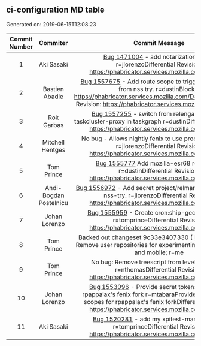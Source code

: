 ## ci-configuration MD table
Generated on: 2019-06-15T12:08:23

| Commit Number | Commiter | Commit Message | Commit Url | Date | 
|:-----:|:-----:|:----------------------------------:|:------:|:----:| 
|1|Aki Sasaki |[Bug 1471004](https://bugzilla.mozilla.org/show_bug.cgi?id=1471004)  - add notarization pools. r=jlorenzoDifferential Revision: https://phabricator.services.mozilla.com/D34658|[URL](https://hg.mozilla.org/ci/ci-configuration/pushloghtml?changeset=cd70460838bd)|2019-06-12 17:16:09
|2|Bastien Abadie |[Bug 1557675](https://bugzilla.mozilla.org/show_bug.cgi?id=1557675)  - Add route scope to trigger code review from nss try. r=dustinBlocks: https://phabricator.services.mozilla.com/D34135Differential Revision: https://phabricator.services.mozilla.com/D34142|[URL](https://hg.mozilla.org/ci/ci-configuration/pushloghtml?changeset=092f32be6303)|2019-06-07 16:38:09
|3|Rok Garbas |[Bug 1557255](https://bugzilla.mozilla.org/show_bug.cgi?id=1557255)  - switch from relengapi-proxy to taskcluster-proxy in taskgraph r=dustinDifferential Revision: https://phabricator.services.mozilla.com/D33960|[URL](https://hg.mozilla.org/ci/ci-configuration/pushloghtml?changeset=fce93f7817bb)|2019-06-07 09:57:56
|4|Mitchell Hentges |No bug - Allows nightly fenix to use production signing r=jlorenzoDifferential Revision: https://phabricator.services.mozilla.com/D33985|[URL](https://hg.mozilla.org/ci/ci-configuration/pushloghtml?changeset=2218bca682c3)|2019-06-06 17:40:45
|5|Tom Prince |[Bug 1555777](https://bugzilla.mozilla.org/show_bug.cgi?id=1555777)  Add mozilla-esr68 repository; r=dustinDifferential Revision: https://phabricator.services.mozilla.com/D33192|[URL](https://hg.mozilla.org/ci/ci-configuration/pushloghtml?changeset=3c50913765cb)|2019-06-06 14:45:01
|6|Andi-Bogdan Postelnicu |[Bug 1556972](https://bugzilla.mozilla.org/show_bug.cgi?id=1556972)  - Add secret project/relman/coverity-nss to nss-try. r=jlorenzoDifferential Revision: https://phabricator.services.mozilla.com/D33768|[URL](https://hg.mozilla.org/ci/ci-configuration/pushloghtml?changeset=0cdf339cb4c7)|2019-06-05 08:39:16
|7|Johan Lorenzo |[Bug 1555959](https://bugzilla.mozilla.org/show_bug.cgi?id=1555959)  - Create cron:ship-geckoview roles r=tomprinceDifferential Revision: https://phabricator.services.mozilla.com/D33280|[URL](https://hg.mozilla.org/ci/ci-configuration/pushloghtml?changeset=0a9420da7ae8)|2019-06-03 08:58:18
|8|Tom Prince |Backed out changeset 9c33e3407330 ( [Bug 1532453](https://bugzilla.mozilla.org/show_bug.cgi?id=1532453)  ): Remove user repositories for experimenting with taskgraph and mobile; r=me|[URL](https://hg.mozilla.org/ci/ci-configuration/pushloghtml?changeset=6e56af364514)|2019-05-31 17:13:01
|9|Tom Prince |No bug: Remove treescript from level-1 scopes; r=nthomasDifferential Revision: https://phabricator.services.mozilla.com/D32772|[URL](https://hg.mozilla.org/ci/ci-configuration/pushloghtml?changeset=bb5dbfdeb113)|2019-05-28 02:45:11
|10|Johan Lorenzo |[Bug 1553096](https://bugzilla.mozilla.org/show_bug.cgi?id=1553096)  - Provide secret tokens scopes for rpappalax's fenix fork r=mtabaraProvide secret tokens scopes for rpappalax's fenix forkDifferential Revision: https://phabricator.services.mozilla.com/D32115|[URL](https://hg.mozilla.org/ci/ci-configuration/pushloghtml?changeset=077759b4743c)|2019-05-22 11:51:45
|11|Aki Sasaki |[Bug 1520281](https://bugzilla.mozilla.org/show_bug.cgi?id=1520281)  - add my xpitest-manifest repo. r=tomprinceDifferential Revision: https://phabricator.services.mozilla.com/D31364|[URL](https://hg.mozilla.org/ci/ci-configuration/pushloghtml?changeset=e15469224b6d)|2019-05-16 21:23:43
